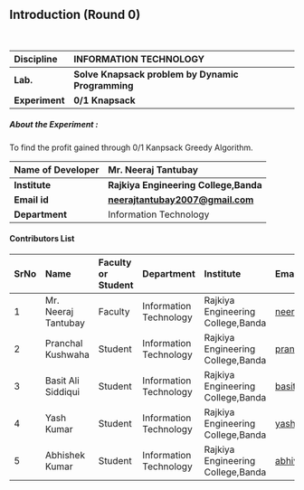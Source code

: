 ## Introduction (Round 0)

<br>

<b>Discipline | <b>INFORMATION TECHNOLOGY
:--|:--|
<b> Lab. | <b>Solve Knapsack problem by Dynamic Programming
<b> Experiment|     <b> 0/1 Knapsack



<h5> About the Experiment : </h5>
To find the profit gained through 0/1 Kanpsack Greedy Algorithm.

<b>Name of Developer | <b> Mr. Neeraj Tantubay
:--|:--|
<b> Institute | <b> Rajkiya Engineering College,Banda
<b> Email id|     <b> neerajtantubay2007@gmail.com
<b> Department | Information Technology

#### Contributors List

SrNo | Name | Faculty or Student | Department| Institute | Email id
:--|:--|:--|:--|:--|:--|
1 |  Mr. Neeraj Tantubay | Faculty |Information Technology |  Rajkiya Engineering College,Banda | neerajtantubay2007@gmail.com
2 | Pranchal Kushwaha | Student | Information Technology | Rajkiya Engineering College,Banda | pranchalkushwaha1998@gmail.com
3 | Basit Ali Siddiqui | Student |  Information Technology | Rajkiya Engineering College,Banda | basitali971999@gmail.com
4 | Yash Kumar  | Student |   Information Technology | Rajkiya Engineering College,Banda | yashofficial0023@gmail.com
5 | Abhishek Kumar  | Student |  Information Technology | Rajkiya Engineering College,Banda | abhiverma6717@gmail.com


<br>
